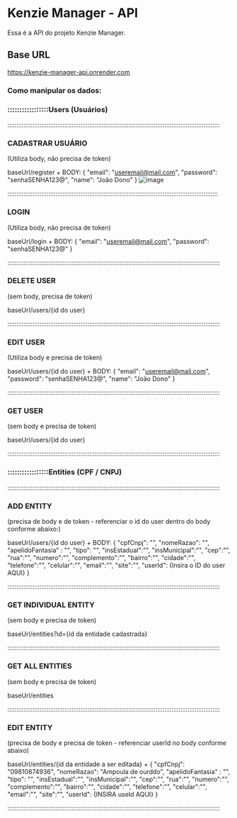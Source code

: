 # Kenzie Manager - API

Essa é a API do projeto Kenzie Manager.

## Base URL

https://kenzie-manager-api.onrender.com


### Como manipular os dados:

### :::::::::::::::::Users (Usuários) 

:::::::::::::::::::::::::::::::::::::::::::::::::::::::::::::::::::::::::::::::::::::::::::::::::::::::::::::::::::::::

### CADASTRAR USUÁRIO
(Utiliza body, não precisa de token)

baseUrl/register
+
BODY:
	{
		"email": "useremail@mail.com",
		"password": "senhaSENHA123@",
		"name": "João Dono"	
	}
	![image](https://user-images.githubusercontent.com/106193347/211063898-a558dcb9-d736-4f3d-a2b5-2eea4557ad83.png)

::::::::::::::::::::::::::::::::::::::::::::::::::::::::::::::::::::::::::::::::::::::::::::::::::::::::::::::::::::::
	
### LOGIN
(Utiliza body, não precisa de token)

baseUrl/login
+
BODY:
	{
		"email": "useremail@mail.com",
		"password": "senhaSENHA123@"
	}
	
:::::::::::::::::::::::::::::::::::::::::::::::::::::::::::::::::::::::::::::::::::::::::::::::::::::::::::::::::::::::
	
### DELETE USER
(sem body, precisa de token)

baseUrl/users/{id do user}

:::::::::::::::::::::::::::::::::::::::::::::::::::::::::::::::::::::::::::::::::::::::::::::::::::::::::::::::::::::::

### EDIT USER
(Utiliza body e precisa de token)

baseUrl/users/{id do user}
+
BODY:
	{
		"email": "useremail@mail.com",
		"password": "senhaSENHA123@",
		"name": "João Dono"
	}

:::::::::::::::::::::::::::::::::::::::::::::::::::::::::::::::::::::::::::::::::::::::::::::::::::::::::::::::::::::::

### GET USER
 (sem body e precisa de token)
 
 baseUrl/users/{id do user}
 
 :::::::::::::::::::::::::::::::::::::::::::::::::::::::::::::::::::::::::::::::::::::::::::::::::::::::::::::::::::::::
 
 
### :::::::::::::::::Entities (CPF / CNPJ) 

:::::::::::::::::::::::::::::::::::::::::::::::::::::::::::::::::::::::::::::::::::::::::::::::::::::::::::::::::::::::

### ADD ENTITY
 (precisa de body e de token - referenciar o id do user dentro do body conforme abaixo:)
 
baseUrl/users/{id do user}
+
BODY:
		{
		"cpfCnpj": "",
		"nomeRazao": "",
		"apelidoFantasia" : "",
		"tipo": "",
		"insEstadual":"",
		"insMunicipal":"",
		"cep":"",
		"rua":"",
		"numero":"",
		"complemento":"",
		"bairro":"",
		"cidade":"",
		"telefone":"",
		"celular":"",
		"email":"",
		"site":"",
		"userId": {Insira o ID do user AQUI}
	}
	
 :::::::::::::::::::::::::::::::::::::::::::::::::::::::::::::::::::::::::::::::::::::::::::::::::::::::::::::::::::::::

### GET INDIVIDUAL ENTITY
 (sem body e precisa de token)
 
 baseUrl/entities?id={id da entidade cadastrada}
 
 :::::::::::::::::::::::::::::::::::::::::::::::::::::::::::::::::::::::::::::::::::::::::::::::::::::::::::::::::::::::
 
### GET ALL ENTITIES
 (sem body e precisa de token)
 
 baseUrl/entities
 
 :::::::::::::::::::::::::::::::::::::::::::::::::::::::::::::::::::::::::::::::::::::::::::::::::::::::::::::::::::::::
 
 ### EDIT ENTITY
 (precisa de body e precisa de token - referenciar userId no body conforme abaixo)
 
 baseUrl/entities/{id da entidade a ser editada}
 +
	{
		"cpfCnpj": "09810874936",
		"nomeRazao": "Ampoula de ourddo",
		"apelidoFantasia" : "",
		"tipo": "",
		"insEstadual":"",
		"insMunicipal":"",
		"cep":"",
		"rua":"",
		"numero":"",
		"complemento":"",
		"bairro":"",
		"cidade":"",
		"telefone":"",
		"celular":"",
		"email":"",
		"site":"",
		"userId": {INSIRA useId AQUI}
	}
 
 :::::::::::::::::::::::::::::::::::::::::::::::::::::::::::::::::::::::::::::::::::::::::::::::::::::::::::::::::::::::
